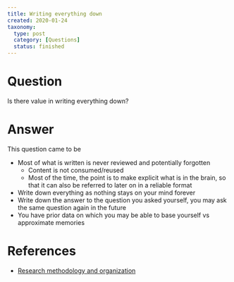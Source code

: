 ```yaml
---
title: Writing everything down
created: 2020-01-24
taxonomy:
  type: post
  category: [Questions]
  status: finished
---
```


# Question
Is there value in writing everything down?

# Answer
This question came to be


* Most of what is written is never reviewed and potentially forgotten
	* Content is not consumed/reused
	* Most of the time, the point is to make explicit what is in the brain, so that it can also be referred to later on in a reliable format
* Write down everything as nothing stays on your mind forever
* Write down the answer to the question you asked yourself, you may ask the same question again in the future
* You have prior data on which you may be able to base yourself vs approximate memories

# References
* [Research methodology and organization](../../../../research-methodology-and-organization)
